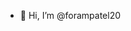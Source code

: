 - 👋 Hi, I’m @forampatel20

<!---
forampatel20/forampatel20 is a ✨ special ✨ repository because its `README.md` (this file) appears on your GitHub profile.
You can click the Preview link to take a look at your changes.
--->
